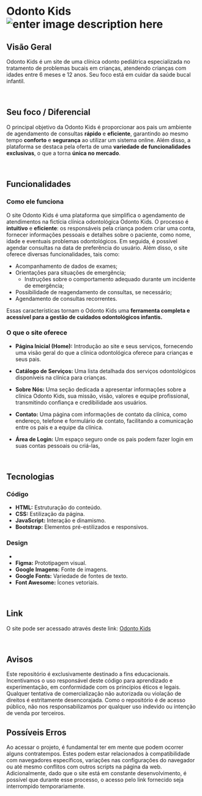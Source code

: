 
# Odonto Kids ![enter image description here](https://i.postimg.cc/ZYLstBh5/Component-2.png)

## Visão Geral 
Odonto Kids é um site de uma clínica odonto pediátrica especializada no tratamento de problemas bucais em crianças, atendendo crianças com idades entre 6 meses e 12 anos. Seu foco está em cuidar da saúde bucal infantil.

<br/> 

##  Seu foco / Diferencial 
O principal objetivo da Odonto Kids é proporcionar aos pais um ambiente de agendamento de consultas **rápido** e **eficiente**, garantindo ao mesmo tempo **conforto** e **segurança** ao utilizar um sistema online. Além disso, a plataforma se destaca pela oferta de uma **variedade de funcionalidades exclusivas**, o que a torna **única no mercado**.

<br/> 

## Funcionalidades 
###	Como ele funciona
O site Odonto Kids é uma plataforma que simplifica o agendamento de atendimentos na fictícia clínica odontológica Odonto Kids. O processo é **intuitivo** e **eficiente**: os responsáveis pela criança podem criar uma conta, fornecer informações pessoais e detalhes sobre o paciente, como nome, idade e eventuais problemas odontológicos. Em seguida, é possível agendar consultas na data de preferência do usuário. Além disso, o site oferece diversas funcionalidades, tais como:

-   Acompanhamento de dados de exames;
-   Orientações para situações de emergência;
	-   Instruções sobre o comportamento adequado durante um incidente de emergência;
-   Possibilidade de reagendamento de consultas, se necessário;
-   Agendamento de consultas recorrentes.

Essas características tornam o Odonto Kids uma **ferramenta completa e acessível para a gestão de cuidados odontológicos infantis.**

### O que o site oferece 

-   **Página Inicial (Home):** Introdução ao site e seus serviços, fornecendo uma visão geral do que a clínica odontológica oferece para crianças e seus pais.
    
-   **Catálogo de Serviços:** Uma lista detalhada dos serviços odontológicos disponíveis na clínica para crianças.
    
-   **Sobre Nós:** Uma seção dedicada a apresentar informações sobre a clínica Odonto Kids, sua missão, visão, valores e equipe profissional, transmitindo confiança e credibilidade aos usuários.
    
-   **Contato:** Uma página com informações de contato da clínica, como endereço, telefone e formulário de contato, facilitando a comunicação entre os pais e a equipe da clínica.
    
- **Área de Login:** Um espaço seguro onde os pais podem fazer login em suas contas pessoais ou criá-las,

<br/> 

##   Tecnologias

### Código

-   **HTML:** Estruturação do conteúdo.
-   **CSS:** Estilização da página.
-   **JavaScript:** Interação e dinamismo.
-   **Bootstrap:** Elementos pré-estilizados e responsivos.

### Design
-
-   **Figma:** Prototipagem visual.
-   **Google Imagens:** Fonte de imagens.
-   **Google Fonts:** Variedade de fontes de texto.
-   **Font Awesome:** Ícones vetoriais.

<br/> 

##   Link

O site pode ser acessado através deste link: [Odonto Kids](https://gustavorods.github.io/2023_odonto_kids/)

<br/> 

## Avisos
Este repositório é exclusivamente destinado a fins educacionais. Incentivamos o uso responsável deste código para aprendizado e experimentação, em conformidade com os princípios éticos e legais. Qualquer tentativa de comercialização não autorizada ou violação de direitos é estritamente desencorajada. Como o repositório é de acesso público, não nos responsabilizamos por qualquer uso indevido ou intenção de venda por terceiros.

## Possíveis Erros 
Ao acessar o projeto, é fundamental ter em mente que podem ocorrer alguns contratempos. Estes podem estar relacionados à compatibilidade com navegadores específicos, variações nas configurações do navegador ou até mesmo conflitos com outros scripts na página da web. Adicionalmente, dado que o site está em constante desenvolvimento, é possível que durante esse processo, o acesso pelo link fornecido seja interrompido temporariamente.
